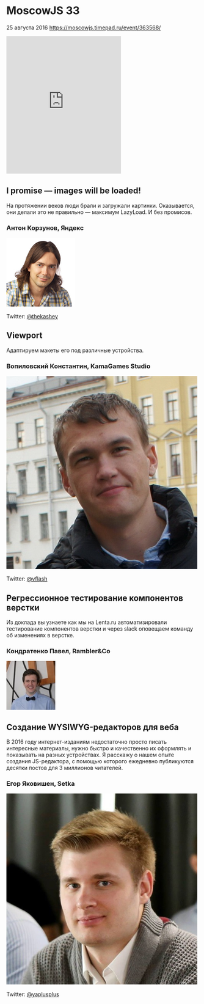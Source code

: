 # MoscowJS 33
25 августа 2016
https://moscowjs.timepad.ru/event/363568/

<iframe frameborder="0" height="360px" 
src="http://confluence.streaming.eagleplatform.com/export/translations/18953?player_template_id=5794" 
allowfullscreen></iframe>

## I promise — images will be loaded!

На протяжении веков люди брали и загружали картинки. Оказывается, они делали это не правильно — максимум LazyLoad. И без промисов.

### Антон Корзунов, Яндекс

![Антон Корзунов](/images/speakers/akorzunov.png)

Twitter: [@thekashey](https://twitter.com/thekashey)

## Viewport

Адаптируем макеты его под различные устройства.

### Вопиловский Константин, KamaGames Studio

![Вопиловский Константин](/images/speakers/kvopilovsky.jpg)

Twitter: [@vflash](https://twitter.com/vflash)

## Регрессионное тестирование компонентов верстки

Из доклада вы узнаете как мы на Lenta.ru автоматизировали тестирование компонентов верстки и через slack оповещаем команду об изменениях в верстке.

### Кондратенко Павел, Rambler&Co

![Кондратенко Павел](/images/speakers/pkondratenko.jpg)

## Создание WYSIWYG-редакторов для веба

В 2016 году интернет-изданиям недостаточно просто писать интересные материалы, нужно быстро и качественно их оформлять и показывать на разных устройствах. Я расскажу о нашем опыте создания JS-редактора, с помощью которого ежедневно публикуются десятки постов для 3 миллионов читателей.
 
### Егор Яковишен, Setka

![Егор Яковишев](/images/speakers/eyakovishen.jpg)

Twitter: [@yaplusplus](https://twitter.com/yaplusplus)

